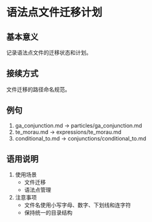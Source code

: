# 语法点文件迁移计划

## 基本意义
记录语法点文件的迁移状态和计划。

## 接续方式
文件迁移的路径命名规范。

## 例句
1. ga_conjunction.md -> particles/ga_conjunction.md
2. te_morau.md -> expressions/te_morau.md
3. conditional_to.md -> conjunctions/conditional_to.md

## 语用说明
1. 使用场景
   - 文件迁移
   - 语法点管理
2. 注意事项
   - 文件名使用小写字母、数字、下划线和连字符
   - 保持统一的目录结构